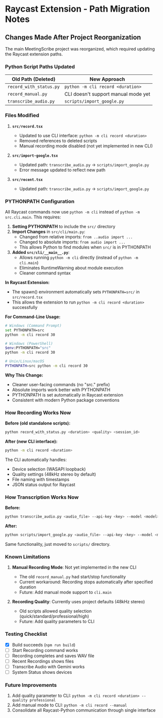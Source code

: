 # Raycast Extension - Path Migration Notes

## Changes Made After Project Reorganization

The main MeetingScribe project was reorganized, which required updating the Raycast extension paths.

### Python Script Paths Updated

| Old Path (Deleted) | New Approach |
|-------------------|--------------|
| `record_with_status.py` | `python -m cli record <duration>` |
| `record_manual.py` | CLI doesn't support manual mode yet |
| `transcribe_audio.py` | `scripts/import_google.py` |

### Files Modified

1. **`src/record.tsx`**
   - Updated to use CLI interface: `python -m cli record <duration>`
   - Removed references to deleted scripts
   - Manual recording mode disabled (not yet implemented in new CLI)

2. **`src/import-google.tsx`**
   - Updated path: `transcribe_audio.py` → `scripts/import_google.py`
   - Error message updated to reflect new path

3. **`src/recent.tsx`**
   - Updated path: `transcribe_audio.py` → `scripts/import_google.py`

### PYTHONPATH Configuration

All Raycast commands now use `python -m cli` instead of `python -m src.cli.main`. This requires:

1. **Setting PYTHONPATH** to include the `src/` directory
2. **Import Changes** in `src/cli/main.py`:
   - Changed from relative imports: `from ..audio import ...`
   - Changed to absolute imports: `from audio import ...`
   - This allows Python to find modules when `src/` is in PYTHONPATH
3. **Added `src/cli/__main__.py`**:
   - Allows running `python -m cli` directly (instead of `python -m cli.main`)
   - Eliminates RuntimeWarning about module execution
   - Cleaner command syntax

**In Raycast Extension:**
- The spawn() environment automatically sets `PYTHONPATH=src/` in `src/record.tsx`
- This allows the extension to run `python -m cli record <duration>` successfully

**For Command-Line Usage:**
```bash
# Windows (Command Prompt)
set PYTHONPATH=src
python -m cli record 30

# Windows (PowerShell)
$env:PYTHONPATH="src"
python -m cli record 30

# Unix/Linux/macOS
PYTHONPATH=src python -m cli record 30
```

**Why This Change:**
- Cleaner user-facing commands (no "src." prefix)
- Absolute imports work better with PYTHONPATH
- PYTHONPATH is set automatically in Raycast extension
- Consistent with modern Python package conventions

### How Recording Works Now

**Before (old standalone scripts):**
```bash
python record_with_status.py <duration> <quality> <session_id>
```

**After (new CLI interface):**
```bash
python -m cli record <duration>
```

The CLI automatically handles:
- Device selection (WASAPI loopback)
- Quality settings (48kHz stereo by default)
- File naming with timestamps
- JSON status output for Raycast

### How Transcription Works Now

**Before:**
```bash
python transcribe_audio.py <audio_file> --api-key <key> --model <model>
```

**After:**
```bash
python scripts/import_google.py <audio_file> --api-key <key> --model <model>
```

Same functionality, just moved to `scripts/` directory.

### Known Limitations

1. **Manual Recording Mode**: Not yet implemented in the new CLI
   - The old `record_manual.py` had start/stop functionality
   - Current workaround: Recording stops automatically after specified duration
   - Future: Add manual mode support to `cli.main`

2. **Recording Quality**: Currently uses project defaults (48kHz stereo)
   - Old scripts allowed quality selection (quick/standard/professional/high)
   - Future: Add quality parameters to CLI

### Testing Checklist

- [x] Build succeeds (`npm run build`)
- [ ] Start Recording command works
- [ ] Recording completes and saves WAV file
- [ ] Recent Recordings shows files
- [ ] Transcribe Audio with Gemini works
- [ ] System Status shows devices

### Future Improvements

1. Add quality parameter to CLI: `python -m cli record <duration> --quality professional`
2. Add manual mode to CLI: `python -m cli record --manual`
3. Consolidate all Raycast-Python communication through single interface
